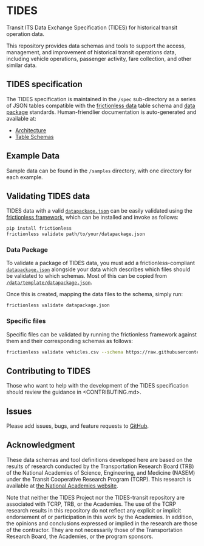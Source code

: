 # TIDES

Transit ITS Data Exchange Specification (TIDES) for historical transit operation data.

This repository provides data schemas and tools to support the access, management, and improvement of historical transit operations data, including vehicle operations, passenger activity, fare collection, and other similar data.

## TIDES specification

The TIDES specification is maintained in the `/spec` sub-directory as a series of JSON tables compatible with the [frictionless data](https://specs.frictionlessdata.io/table-schema/) table schema and [data package](https://specs.frictionlessdata.io/data-package) standards.
Human-friendlier documentation is auto-generated and available at:

- [Architecture](architecture.md)
- [Table Schemas](tables.md)

## Example Data

Sample data can be found in the `/samples` directory, with one directory for each example.  

## Validating TIDES data

TIDES data with a valid [`datapackage.json`](#data-package) can be easily validated using the [frictionless framework](https://framework.frictionlessdata.io/), which can be installed and invoke as follows:

```bash
pip install frictionless
frictionless validate path/to/your/datapackage.json
```

### Data Package

To validate a package of TIDES data, you must add a frictionless-compliant [`datapackage.json`](https://specs.frictionlessdata.io/data-package/) alongside your data which describes which files should be validated to which schemas.  Most of this can be copied from [`/data/template/datapackage.json`](https://raw.githubusercontent.com/TIDES-transit/TIDES/main/data/template/datapackage.json).

Once this is created, mapping the data files to the schema, simply run:

```sh
frictionless validate datapackage.json
```

### Specific files

Specific files can be validated by running the frictionless framework against them and their corresponding schemas as follows:

```sh
frictionless validate vehicles.csv --schema https://raw.githubusercontent.com/TIDES-transit/TIDES/main/spec/schema.vehicles.json
```

## Contributing to TIDES

Those who want to help with the development of the TIDES specification should review the guidance in <CONTRIBUTING.md>.

## Issues

Please add issues, bugs, and feature requests to [GitHub](https://github.com/TIDES-transit/TIDES/issues).

## Acknowledgment

These data schemas and tool definitions developed here are based on the results of research conducted by the Transportation Research Board (TRB) of the National Academies of Science, Engineering, and Medicine (NASEM) under the Transit Cooperative Research Program (TCRP). This research is available at [the National Academies website](https://nap.nationalacademies.org/catalog/26674/improving-access-and-management-of-public-transit-its-data).

Note that neither the TIDES Project nor the TIDES-transit repository are associated with TCRP, TRB, or the Academies. The use of the TCRP research results in this repository do not reflect any explicit or implicit endorsement of or participation in this work by the Academies. In addition, the opinions and conclusions expressed or implied in the research are those of the contractor. They are not necessarily those of the Transportation Research Board, the Academies, or the program sponsors.
